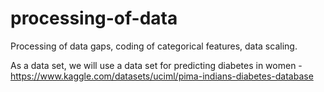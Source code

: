 # processing-of-data
Processing of data gaps, coding of categorical features, data scaling.

As a data set, we will use a data set for predicting diabetes in women - https://www.kaggle.com/datasets/uciml/pima-indians-diabetes-database
